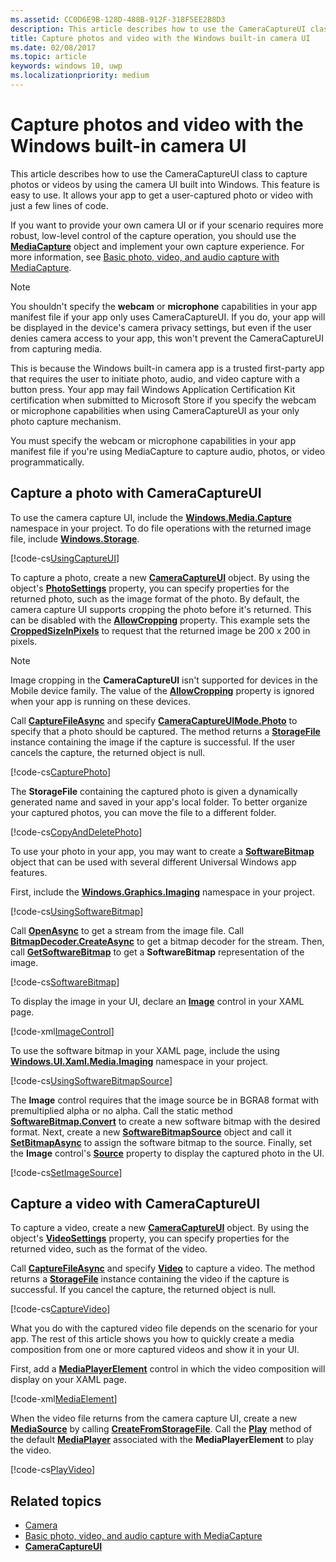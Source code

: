 ```yaml
---
ms.assetid: CC0D6E9B-128D-488B-912F-318F5EE2B8D3
description: This article describes how to use the CameraCaptureUI class to capture photos or videos by using the camera UI built into Windows.
title: Capture photos and video with the Windows built-in camera UI
ms.date: 02/08/2017
ms.topic: article
keywords: windows 10, uwp
ms.localizationpriority: medium
---
```

# Capture photos and video with the Windows built-in camera UI



This article describes how to use the CameraCaptureUI class to capture photos or videos by using the camera UI built into Windows. This feature is easy to use. It allows your app to get a user-captured photo or video with just a few lines of code.

If you want to provide your own camera UI or if your scenario requires more robust, low-level control of the capture operation, you should use the [**MediaCapture**](https://docs.microsoft.com/uwp/api/Windows.Media.Capture.MediaCapture) object and implement your own capture experience. For more information, see [Basic photo, video, and audio capture with MediaCapture](basic-photo-video-and-audio-capture-with-MediaCapture.md).

> [!NOTE]
> You shouldn't specify the **webcam** or **microphone** capabilities in your app manifest file if your app only uses CameraCaptureUI. If you do, your app will be displayed in the device's camera privacy settings, but even if the user denies camera access to your app, this won't prevent the CameraCaptureUI from capturing media. <p>This is because the Windows built-in camera app is a trusted first-party app that requires the user to initiate photo, audio, and video capture with a button press. Your app may fail Windows Application Certification Kit certification when submitted to Microsoft Store if you specify the webcam or microphone capabilities when using CameraCaptureUI as your only photo capture mechanism.<p>
You must specify the webcam or microphone capabilities in your app manifest file if you're using MediaCapture to capture audio, photos, or video programmatically.

## Capture a photo with CameraCaptureUI

To use the camera capture UI, include the [**Windows.Media.Capture**](https://docs.microsoft.com/uwp/api/Windows.Media.Capture) namespace in your project. To do file operations with the returned image file, include [**Windows.Storage**](https://docs.microsoft.com/uwp/api/Windows.Storage).

[!code-cs[UsingCaptureUI](./code/CameraCaptureUIWin10/cs/MainPage.xaml.cs#SnippetUsingCaptureUI)]

To capture a photo, create a new [**CameraCaptureUI**](https://docs.microsoft.com/uwp/api/Windows.Media.Capture.CameraCaptureUI) object. By using the object's [**PhotoSettings**](https://docs.microsoft.com/uwp/api/windows.media.capture.cameracaptureui.photosettings) property, you can specify properties for the returned photo, such as the image format of the photo. By default, the camera capture UI supports cropping the photo before it's returned. This can be disabled with the [**AllowCropping**](https://docs.microsoft.com/uwp/api/windows.media.capture.cameracaptureuiphotocapturesettings.allowcropping) property. This example sets the [**CroppedSizeInPixels**](https://docs.microsoft.com/uwp/api/windows.media.capture.cameracaptureuiphotocapturesettings.croppedsizeinpixels) to request that the returned image be 200 x 200 in pixels.

> [!NOTE]
> Image cropping in the **CameraCaptureUI** isn't supported for devices in the Mobile device family. The value of the [**AllowCropping**](https://docs.microsoft.com/uwp/api/windows.media.capture.cameracaptureuiphotocapturesettings.allowcropping) property is ignored when your app is running on these devices.

Call [**CaptureFileAsync**](https://docs.microsoft.com/uwp/api/windows.media.capture.cameracaptureui.capturefileasync) and specify [**CameraCaptureUIMode.Photo**](https://docs.microsoft.com/uwp/api/Windows.Media.Capture.CameraCaptureUIMode) to specify that a photo should be captured. The method returns a [**StorageFile**](https://docs.microsoft.com/uwp/api/Windows.Storage.StorageFile) instance containing the image if the capture is successful. If the user cancels the capture, the returned object is null.

[!code-cs[CapturePhoto](./code/CameraCaptureUIWin10/cs/MainPage.xaml.cs#SnippetCapturePhoto)]

The **StorageFile** containing the captured photo is given a dynamically generated name and saved in your app's local folder. To better organize your captured photos, you can move the file to a different folder.

[!code-cs[CopyAndDeletePhoto](./code/CameraCaptureUIWin10/cs/MainPage.xaml.cs#SnippetCopyAndDeletePhoto)]

To use your photo in your app, you may want to create a [**SoftwareBitmap**](https://docs.microsoft.com/uwp/api/Windows.Graphics.Imaging.SoftwareBitmap) object that can be used with several different Universal Windows app features.

First, include the [**Windows.Graphics.Imaging**](https://docs.microsoft.com/uwp/api/Windows.Graphics.Imaging) namespace in your project.

[!code-cs[UsingSoftwareBitmap](./code/CameraCaptureUIWin10/cs/MainPage.xaml.cs#SnippetUsingSoftwareBitmap)]

Call [**OpenAsync**](https://docs.microsoft.com/uwp/api/windows.storage.istoragefile.openasync) to get a stream from the image file. Call [**BitmapDecoder.CreateAsync**](https://docs.microsoft.com/uwp/api/windows.graphics.imaging.bitmapdecoder.createasync) to get a bitmap decoder for the stream. Then, call [**GetSoftwareBitmap**](https://docs.microsoft.com/uwp/api/windows.graphics.imaging.bitmapdecoder.getsoftwarebitmapasync) to get a **SoftwareBitmap** representation of the image.

[!code-cs[SoftwareBitmap](./code/CameraCaptureUIWin10/cs/MainPage.xaml.cs#SnippetSoftwareBitmap)]

To display the image in your UI, declare an [**Image**](https://docs.microsoft.com/uwp/api/Windows.UI.Xaml.Controls.Image) control in your XAML page.

[!code-xml[ImageControl](./code/CameraCaptureUIWin10/cs/MainPage.xaml#SnippetImageControl)]

To use the software bitmap in your XAML page, include the using [**Windows.UI.Xaml.Media.Imaging**](https://docs.microsoft.com/uwp/api/Windows.UI.Xaml.Media.Imaging) namespace in your project.

[!code-cs[UsingSoftwareBitmapSource](./code/CameraCaptureUIWin10/cs/MainPage.xaml.cs#SnippetUsingSoftwareBitmapSource)]

The **Image** control requires that the image source be in BGRA8 format with premultiplied alpha or no alpha. Call the static method [**SoftwareBitmap.Convert**](/uwp/api/windows.graphics.imaging.softwarebitmap.convert) to create a new software bitmap with the desired format. Next, create a new [**SoftwareBitmapSource**](https://docs.microsoft.com/uwp/api/Windows.UI.Xaml.Media.Imaging.SoftwareBitmapSource) object and call it [**SetBitmapAsync**](https://docs.microsoft.com/uwp/api/windows.ui.xaml.media.imaging.softwarebitmapsource.setbitmapasync) to assign the software bitmap to the source. Finally, set the **Image** control's [**Source**](https://docs.microsoft.com/uwp/api/windows.ui.xaml.controls.image.source) property to display the captured photo in the UI.

[!code-cs[SetImageSource](./code/CameraCaptureUIWin10/cs/MainPage.xaml.cs#SnippetSetImageSource)]

## Capture a video with CameraCaptureUI

To capture a video, create a new [**CameraCaptureUI**](https://docs.microsoft.com/uwp/api/Windows.Media.Capture.CameraCaptureUI) object. By using the object's [**VideoSettings**](https://docs.microsoft.com/uwp/api/windows.media.capture.cameracaptureui.videosettings) property, you can specify properties for the returned video, such as the format of the video.

Call [**CaptureFileAsync**](https://docs.microsoft.com/uwp/api/windows.media.capture.cameracaptureui.capturefileasync) and specify [**Video**](https://docs.microsoft.com/uwp/api/windows.media.capture.cameracaptureui.videosettings) to capture a video. The method returns a [**StorageFile**](https://docs.microsoft.com/uwp/api/Windows.Storage.StorageFile) instance containing the video if the capture is successful. If you cancel the capture, the returned object is null.

[!code-cs[CaptureVideo](./code/CameraCaptureUIWin10/cs/MainPage.xaml.cs#SnippetCaptureVideo)]

What you do with the captured video file depends on the scenario for your app. The rest of this article shows you how to quickly create a media composition from one or more captured videos and show it in your UI.

First, add a [**MediaPlayerElement**](https://docs.microsoft.com/uwp/api/Windows.UI.Xaml.Controls.MediaPlayerElement) control in which the video composition will display on your XAML page.

[!code-xml[MediaElement](./code/CameraCaptureUIWin10/cs/MainPage.xaml#SnippetMediaElement)]


When the video file returns from the camera capture UI, create a new [**MediaSource**](https://docs.microsoft.com/uwp/api/windows.media.core.mediasource) by calling **[CreateFromStorageFile](https://docs.microsoft.com/uwp/api/windows.media.core.mediasource.createfromstoragefile)**. Call the **[Play](https://docs.microsoft.com/uwp/api/windows.media.playback.mediaplayer.Play)** method of the default **[MediaPlayer](https://docs.microsoft.com/uwp/api/windows.media.playback.mediaplayer)** associated with the **MediaPlayerElement** to play the video.

[!code-cs[PlayVideo](./code/CameraCaptureUIWin10/cs/MainPage.xaml.cs#SnippetPlayVideo)]
 

## Related topics

* [Camera](camera.md)
* [Basic photo, video, and audio capture with MediaCapture](basic-photo-video-and-audio-capture-with-MediaCapture.md)
* [**CameraCaptureUI**](https://docs.microsoft.com/uwp/api/Windows.Media.Capture.CameraCaptureUI) 
 

 




